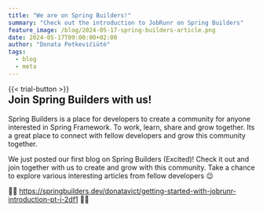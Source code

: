 ```yaml
---
title: "We are on Spring Builders!"
summary: "Check out the introduction to JobRunr on Spring Builders"
feature_image: /blog/2024-05-17-spring-builders-article.png
date: 2024-05-17T09:00:00+02:00
author: "Donata Petkevičiūtė"
tags:
  - blog
  - meta
---
```

{{< trial-button >}}

<div style="text-align: center;margin: -2em 0 2em;">
<small style="font-size: 70%;"><a href='https://www.freepik.com/vectors/cartoon-astronaut'></a></small>
</div>

<style type="text/css">
    .post-full-content img {display: inline-block; margin: 0 auto}
</style>

## Join Spring Builders with us!
Spring Builders is a place for developers to create a community for anyone interested in Spring Framework. To work, learn, share and grow together. Its a great place to connect with fellow developers and grow this community together.

We just posted our first blog on Spring Builders (Excited)! Check it out and join together with us to create and grow with this community. Take a chance to explore various interesting articles from fellow developers 😉

🍃🔗 https://springbuilders.dev/donatavict/getting-started-with-jobrunr-introduction-pt-i-2df1 🔗🍃


